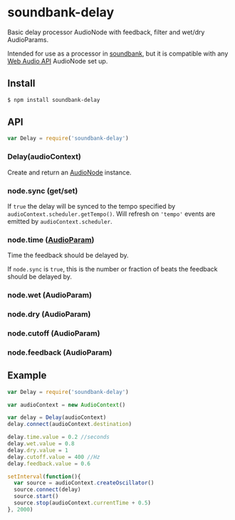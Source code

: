 soundbank-delay
===

Basic delay processor AudioNode with feedback, filter and wet/dry AudioParams.

Intended for use as a processor in [soundbank](https://github.com/mmckegg/soundbank), but it is compatible with any [Web Audio API](https://developer.mozilla.org/en-US/docs/Web_Audio_API) AudioNode set up.

## Install

```bash
$ npm install soundbank-delay
```

## API

```js
var Delay = require('soundbank-delay')
```

### Delay(audioContext)

Create and return an [AudioNode](https://developer.mozilla.org/en-US/docs/Web/API/AudioNode) instance.

### node.sync (get/set)

If `true` the delay will be synced to the tempo specified by `audioContext.scheduler.getTempo()`. Will refresh on `'tempo'` events are emitted by `audioContext.scheduler`.

### node.time ([AudioParam](https://developer.mozilla.org/en-US/docs/Web/API/AudioParam))

Time the feedback should be delayed by.

If `node.sync` is `true`, this is the number or fraction of beats the feedback should be delayed by.

### node.wet (AudioParam)

### node.dry (AudioParam)

### node.cutoff (AudioParam)

### node.feedback (AudioParam)

## Example

```js
var Delay = require('soundbank-delay')

var audioContext = new AudioContext()

var delay = Delay(audioContext)
delay.connect(audioContext.destination)

delay.time.value = 0.2 //seconds
delay.wet.value = 0.8
delay.dry.value = 1
delay.cutoff.value = 400 //Hz
delay.feedback.value = 0.6

setInterval(function(){
  var source = audioContext.createOscillator()
  source.connect(delay)
  source.start()
  source.stop(audioContext.currentTime + 0.5)
}, 2000)
```
